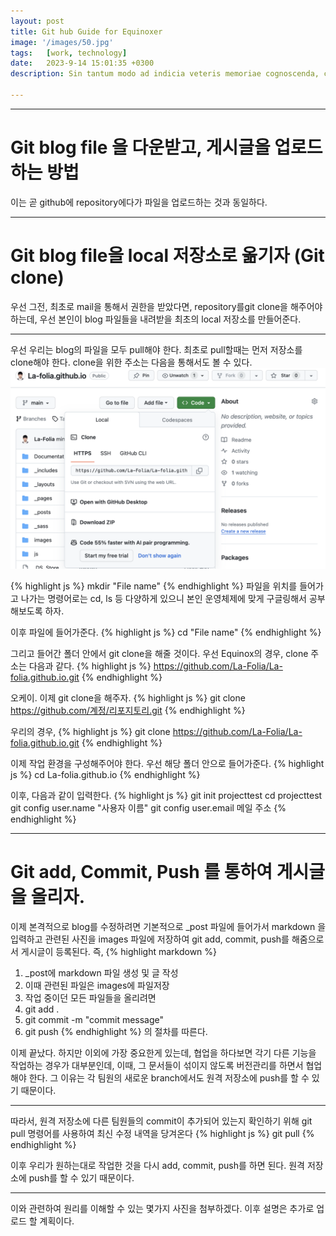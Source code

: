 ```yaml
---
layout: post
title: Git hub Guide for Equinoxer
image: '/images/50.jpg'
tags:   [work, technology]
date:   2023-9-14 15:01:35 +0300
description: Sin tantum modo ad indicia veteris memoriae cognoscenda, curiosorum. Haec et tu ita     pos    uisti, et verba vestra sunt. Idemne potest esse dies...

---
```


***

# Git blog file 을 다운받고, 게시글을 업로드 하는 방법 
이는 곧 github에 repository에다가 파일을 업로드하는 것과 동일하다.

***
# Git blog file을 local 저장소로 옮기자 (Git clone)
우선 그전, 최초로 mail을 통해서 권한을 받았다면, repository를git clone을
해주어야 하는데, 우선 본인이 blog 파일들을 내려받을 최초의 local 저장소를
만들어준다.

***

우선 우리는 blog의 파일을 모두 pull해야 한다. 최초로 pull할때는 먼저 저장소를 clone해야 한다. clone을 위한 주소는 다음을 통해서도 볼 수 있다.
<img src="/images/1003.png">

{% highlight js %}
mkdir "File name"
{% endhighlight %}
파일을 위치를 들어가고 나가는 명령어로는 cd, ls 등 다양하게 있으니 본인
운영체제에 맞게 구글링해서 공부해보도록 하자.

이후 파일에 들어가준다.
{% highlight js %}
cd "File name"
{% endhighlight %}

그리고 들어간 폴더 안에서 git clone을 해줄 것이다.
우선 Equinox의 경우, clone 주소는 다음과 같다.
{% highlight js %}
https://github.com/La-Folia/La-folia.github.io.git
{% endhighlight %}

오케이. 이제 git clone을 해주자.
{% highlight js %}
git clone <https://github.com/계정/리포지토리.git>
{% endhighlight %}

우리의 경우,
{% highlight js %}
git clone https://github.com/La-Folia/La-folia.github.io.git
{% endhighlight %}

이제 작업 환경을 구성해주어야 한다.
우선 해당 폴더 안으로 들어가준다.
{% highlight js %}
cd La-folia.github.io
{% endhighlight %}

이후, 다음과 같이 입력한다.
{% highlight js %}
git init projecttest
cd projecttest
git config user.name "사용자 이름"
git config user.email 메일 주소
{% endhighlight %}

***

# Git add, Commit, Push 를 통하여 게시글을 올리자.
이제 본격적으로 blog를 수정하려면 기본적으로 _post 파일에 들어가서 markdown 을
입력하고 관련된 사진을 images 파일에 저장하여 git add, commit, push를
해줌으로서 게시글이 등록된다. 즉,
{% highlight markdown %}
1. _post에 markdown 파일 생성 및 글 작성
2. 이때 관련된 파일은 images에 파일저장
3. 작업 중이던 모든 파일들을 올리려면
4. git add .
5. git commit -m "commit message"
6. git push
{% endhighlight %}
의 절차를 따른다.


이제 끝났다. 하지만 이외에 가장 중요한게 있는데, 협업을 하다보면 각기 다른
기능을 작업하는 경우가 대부분인데, 이때, 그 문서들이 섞이지 않도록
버전관리를 하면서 협업해야 한다. 그 이유는 각 팀원의 새로운 branch에서도
원격 저장소에 push를 할 수 있기 때문이다.

***

따라서, 원격 저장소에 다른 팀원들의 commit이 추가되어 있는지 확인하기 위해
git pull 명령어를 사용하여 최신 수정 내역을 당겨온다
{% highlight js %}
git pull
{% endhighlight %}

이후 우리가 원하는대로 작업한 것을 다시 add, commit, push를 하면 된다.
원격 저장소에 push를 할 수 있기 때문이다.

***

이와 관련하여 원리를 이해할 수 있는 몇가지 사진을 첨부하겠다. 이후 설명은
추가로 업로드 할 계획이다.
